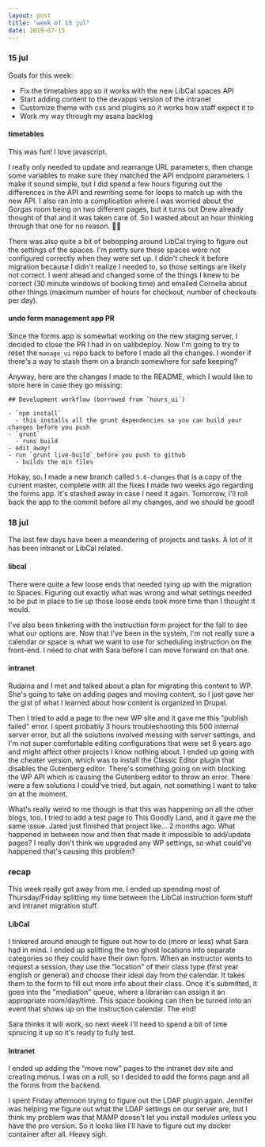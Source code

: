 ```yaml
---
layout: post
title: "week of 15 jul"
date: 2019-07-15
---
```


### 15 jul 

Goals for this week:
- Fix the timetables app so it works with the new LibCal spaces API
- Start adding content to the devapps version of the intranet
- Customize theme with css and plugins so it works how staff expect it to
- Work my way through my asana backlog

#### timetables

This was fun! I love javascript. 

I really only needed to update and rearrange URL parameters, then change some variables to make sure they matched the API endpoint parameters. I make it sound simple, but I did spend a few hours figuring out the differences in the API and rewriting some for loops to match up with the new API. I also ran into a complication where I was worried about the Gorgas room being on two different pages, but it turns out Drew already thought of that and it was taken care of. So I wasted about an hour thinking through that one for no reason. :woman_shrugging:

There was also quite a bit of bebopping around LibCal trying to figure out the settings of the spaces. I'm pretty sure these spaces were not configured correctly when they were set up. I didn't check it before migration because I didn't realize I needed to, so those settings are likely not correct. I went ahead and changed some of the things I knew to be correct (30 minute windows of booking time) and emailed Cornelia about other things (maximum number of hours for checkout, number of checkouts per day). 

#### undo form management app PR

Since the forms app is somewhat working on the new staging server, I decided to close the PR I had in on ualibdeploy. Now I'm going to try to reset the `manage_ui` repo back to before I made all the changes. I wonder if there's a way to stash them on a branch somewhere for safe keeping?

Anyway, here are the changes I made to the README, which I would like to store here in case they go missing:

```
## Development workflow (borrowed from `hours_ui`)

- `npm install`
  - this installs all the grunt dependencies so you can build your changes before you push 
- `grunt` 
  - runs build
- edit away!
- run `grunt live-build` before you push to github
  - builds the min files
```

Hokay, so. I made a new branch called `5.6-changes` that is a copy of the current master, complete with all the fixes I made two weeks ago regarding the forms app. It's stashed away in case I need it again. Tomorrow, I'll roll back the app to the commit before all my changes, and we should be good!

### 18 jul

The last few days have been a meandering of projects and tasks. A lot of it has been intranet or LibCal related.

#### libcal

There were quite a few loose ends that needed tying up with the migration to Spaces. Figuring out exactly what was wrong and what settings needed to be put in place to tie up those loose ends took more time than I thought it would.

I've also been tinkering with the instruction form project for the fall to see what our options are. Now that I've been in the system, I'm not really sure a calendar or space is what we want to use for scheduling instruction on the front-end. I need to chat with Sara before I can move forward on that one.

#### intranet

Rudaina and I met and talked about a plan for migrating this content to WP. She's going to take on adding pages and moving content, so I just gave her the gist of what I learned about how content is organized in Drupal.

Then I tried to add a page to the new WP site and it gave me this "publish failed" error. I spent probably 3 hours troubleshooting this 500 internal server error, but all the solutions involved messing with server settings, and I'm not super comfortable editing configurations that were set 6 years ago and might affect other projects I know nothing about. I ended up going with the cheater version, which was to install the Classic Editor plugin that disables the Gutenberg editor. There's something going on with blocking the WP API which is causing the Gutenberg editor to throw an error. There were a few solutions I could've tried, but again, not something I want to take on at the moment.

What's really weird to me though is that this was happening on all the other blogs, too. I tried to add a test page to This Goodly Land, and it gave me the same issue. Jared just finished that project like... 2 months ago. What happened in between now and then that made it impossible to add/update pages? I really don't think we upgraded any WP settings, so what could've happened that's causing this problem?

### recap

This week really got away from me. I ended up spending most of Thursday/Friday splitting my time between the LibCal instruction form stuff and intranet migration stuff. 

#### LibCal

I tinkered around enough to figure out how to do (more or less) what Sara had in mind. I ended up splitting the two ghost locations into separate categories so they could have their own form. When an instructor wants to request a session, they use the "location" of their class type (first year english or general) and choose their ideal day from the calendar. It takes them to the form to fill out more info about their class. Once it's submitted, it goes into the "mediation" queue, where a librarian can assign it an appropriate room/day/time. This space booking can then be turned into an event that shows up on the instruction calendar. The end!

Sara thinks it will work, so next week I'll need to spend a bit of time sprucing it up so it's ready to fully test.

#### Intranet

I ended up adding the "move now" pages to the intranet dev site and creating menus. I was on a roll, so I decided to add the forms page and all the forms from the backend.

I spent Friday afternoon trying to figure out the LDAP plugin again. Jennifer was helping me figure out what the LDAP settings on our server are, but I think my problem was that MAMP doesn't let you install modules unless you have the pro version. So it looks like I'll have to figure out my docker container after all. Heavy sigh.

